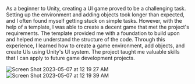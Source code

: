 As a beginner to Unity, creating a UI game proved to be a challenging task. Setting up the environment and adding objects took longer than expected, and I often found myself getting stuck on simple tasks. However, with the help of a template, I was able to create a decent game that met the project's requirements. The template provided me with a foundation to build upon and helped me understand the structure of the code. Through this experience, I learned how to create a game environment, add objects, and create UIs using Unity's UI system. The project taught me valuable skills that I can apply to future game development projects.

![Screen Shot 2023-05-07 at 12 19 27 AM](https://user-images.githubusercontent.com/77680363/236645107-2937d55a-7e1e-4eb8-8e29-f964e9522e25.png)
![Screen Shot 2023-05-07 at 12 19 39 AM](https://user-images.githubusercontent.com/77680363/236645108-11464bf5-6d78-4007-ba72-acd2f3e9e3e8.png)


